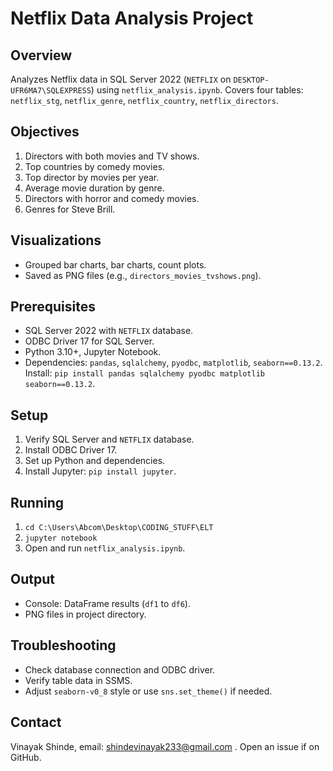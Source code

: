 
# Netflix Data Analysis Project

## Overview
Analyzes Netflix data in SQL Server 2022 (`NETFLIX` on `DESKTOP-UFR6MA7\SQLEXPRESS`) using `netflix_analysis.ipynb`. Covers four tables: `netflix_stg`, `netflix_genre`, `netflix_country`, `netflix_directors`.

## Objectives
1. Directors with both movies and TV shows.
2. Top countries by comedy movies.
3. Top director by movies per year.
4. Average movie duration by genre.
5. Directors with horror and comedy movies.
6. Genres for Steve Brill.

## Visualizations
- Grouped bar charts, bar charts, count plots.
- Saved as PNG files (e.g., `directors_movies_tvshows.png`).

## Prerequisites
- SQL Server 2022 with `NETFLIX` database.
- ODBC Driver 17 for SQL Server.
- Python 3.10+, Jupyter Notebook.
- Dependencies: `pandas`, `sqlalchemy`, `pyodbc`, `matplotlib`, `seaborn==0.13.2`.
  Install: `pip install pandas sqlalchemy pyodbc matplotlib seaborn==0.13.2`.


## Setup
1. Verify SQL Server and `NETFLIX` database.
2. Install ODBC Driver 17.
3. Set up Python and dependencies.
4. Install Jupyter: `pip install jupyter`.

## Running
1. `cd C:\Users\Abcom\Desktop\CODING_STUFF\ELT`
2. `jupyter notebook`
3. Open and run `netflix_analysis.ipynb`.

## Output
- Console: DataFrame results (`df1` to `df6`).
- PNG files in project directory.

## Troubleshooting
- Check database connection and ODBC driver.
- Verify table data in SSMS.
- Adjust `seaborn-v0_8` style or use `sns.set_theme()` if needed.

## Contact
Vinayak Shinde, email:  shindevinayak233@gmail.com . Open an issue if on GitHub.
